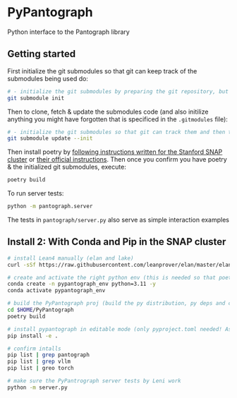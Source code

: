 # PyPantograph

Python interface to the Pantograph library

## Getting started

First initialize the git submodules so that git can keep track of the submodules being used do:
```bash
# - initialize the git submodules by preparing the git repository, but it does not clone or fetch them, just init's git's internal configs
git submodule init
```
Then to clone, fetch & update the submodules code (and also initilize anything you might have forgotten that is specificed in the `.gitmodules` file):
```bash
# - initialize the git submodules so that git can track them and then the update clone/fetches & updates the submodules
git submodule update --init
```

Then install poetry by [following instructions written for the Stanford SNAP cluster](https://github.com/brando90/snap-cluster-setup?tab=readme-ov-file#poetry) or [their official instructions](https://python-poetry.org/docs/#installing-manually). 
Then once you confirm you have poetry & the initialized git submodules, execute:
```bash
poetry build
```
To run server tests:
``` bash
python -m pantograph.server
```
The tests in `pantograph/server.py` also serve as simple interaction examples


## Install 2: With Conda and Pip in the SNAP cluster

```bash
# install Lean4 manually (elan and lake)
curl -sSf https://raw.githubusercontent.com/leanprover/elan/master/elan-init.sh | sh -s -- -y

# create and activate the right python env (this is needed so that poetry build works)
conda create -n pypantograph_env python=3.11 -y
conda activate pypantograph_env

# build the PyPantograph proj (build the py distribution, py deps and custom (lean4) installs)
cd $HOME/PyPantograph
poetry build

# install pypantograph in editable mode (only pyproject.toml needed! Assuming your at the proj root)
pip install -e . 

# confirm intalls
pip list | grep pantograph
pip list | grep vllm
pip list | greo torch

# make sure the PyPantrograph server tests by Leni work
python -m server.py
```
